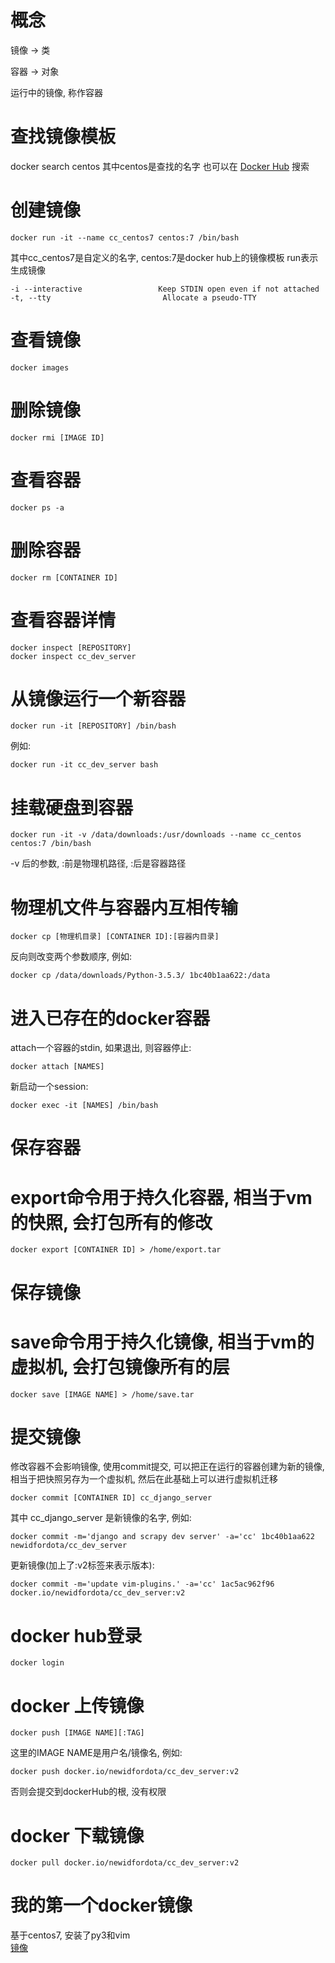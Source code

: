 # 概念
镜像 -> 类  

容器 -> 对象  

运行中的镜像, 称作容器  



# 查找镜像模板
docker search centos
其中centos是查找的名字
也可以在 [Docker Hub](https://hub.docker.com/) 搜索


# 创建镜像
```
docker run -it --name cc_centos7 centos:7 /bin/bash
```
其中cc_centos7是自定义的名字, centos:7是docker hub上的镜像模板
run表示生成镜像
```
-i --interactive                 Keep STDIN open even if not attached
-t, --tty                         Allocate a pseudo-TTY
```


# 查看镜像
```
docker images
```


# 删除镜像
```
docker rmi [IMAGE ID]
```


# 查看容器
```
docker ps -a
```

# 删除容器
```
docker rm [CONTAINER ID]
```


# 查看容器详情
```
docker inspect [REPOSITORY]
docker inspect cc_dev_server
```


# 从镜像运行一个新容器
```
docker run -it [REPOSITORY] /bin/bash
```
例如:
```
docker run -it cc_dev_server bash
```


# 挂载硬盘到容器
```
docker run -it -v /data/downloads:/usr/downloads --name cc_centos centos:7 /bin/bash
```
-v 后的参数, :前是物理机路径, :后是容器路径


# 物理机文件与容器内互相传输
```
docker cp [物理机目录] [CONTAINER ID]:[容器内目录]
```
反向则改变两个参数顺序, 例如:
```
docker cp /data/downloads/Python-3.5.3/ 1bc40b1aa622:/data
```


# 进入已存在的docker容器
attach一个容器的stdin, 如果退出, 则容器停止:
```
docker attach [NAMES]
```
新启动一个session:
```
docker exec -it [NAMES] /bin/bash
```


# 保存容器
# export命令用于持久化容器, 相当于vm的快照, 会打包所有的修改
```
docker export [CONTAINER ID] > /home/export.tar
```


# 保存镜像
# save命令用于持久化镜像, 相当于vm的虚拟机, 会打包镜像所有的层
```
docker save [IMAGE NAME] > /home/save.tar
```


# 提交镜像
修改容器不会影响镜像, 使用commit提交, 可以把正在运行的容器创建为新的镜像, 相当于把快照另存为一个虚拟机, 然后在此基础上可以进行虚拟机迁移
```
docker commit [CONTAINER ID] cc_django_server
```
其中 cc_django_server 是新镜像的名字, 例如:
```
docker commit -m='django and scrapy dev server' -a='cc' 1bc40b1aa622 newidfordota/cc_dev_server
```
更新镜像(加上了:v2标签来表示版本):
```
docker commit -m='update vim-plugins.' -a='cc' 1ac5ac962f96 docker.io/newidfordota/cc_dev_server:v2
```

# docker hub登录
```
docker login
```


# docker 上传镜像
```
docker push [IMAGE NAME][:TAG]
```
这里的IMAGE NAME是用户名/镜像名, 例如:
```
docker push docker.io/newidfordota/cc_dev_server:v2
```
否则会提交到dockerHub的根, 没有权限


# docker 下载镜像
```
docker pull docker.io/newidfordota/cc_dev_server:v2
```

# 我的第一个docker镜像
基于centos7, 安装了py3和vim  
[镜像](https://hub.docker.com/r/newidfordota/cc_dev_server/)



